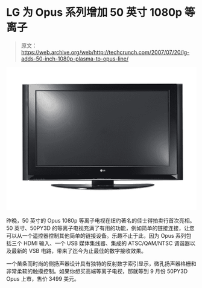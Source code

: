 # LG 为 Opus 系列增加 50 英寸 1080p 等离子

> 原文：<https://web.archive.org/web/http://techcrunch.com/2007/07/20/lg-adds-50-inch-1080p-plasma-to-opus-line/>

![py3-series.jpg](img/43d2afecb6cd9221dd16e01a858d243b.png)

昨晚，50 英寸的 Opus 1080p 等离子电视在纽约著名的佳士得拍卖行首次亮相。50 英寸、50PY3D 的等离子电视充满了有用的功能，例如简单的链接连接，让您可以从一个遥控器控制其他简单的链接设备。乐趣不止于此，因为 Opus 系列包括三个 HDMI 输入、一个 USB 媒体集线器、集成的 ATSC/QAM/NTSC 调谐器以及最新的 VSB 电路，带来了迄今为止最佳的数字接收效果。

一个苗条而时尚的侧扬声器设计具有独特的反射数字索引显示，微孔扬声器格栅和非常柔软的触摸控制。如果你想买高端等离子电视，那就等到 9 月份 50PY3D Opus 上市，售价 3499 美元。